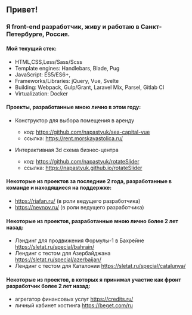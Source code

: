 ## Привет!
### Я front-end разработчик, живу и работаю в Санкт-Петербурге, Россия.

#### Мой текущий стек:
- HTML,CSS,Less/Sass/Scss
- Template engines: Handlebars, Blade, Pug
- JavaScript: ES5/ES6+,
- Frameworks/Libraries: jQuery, Vue, Svelte
- Building: Webpack, Gulp/Grant, Laravel Mix, Parsel, Gitlab CI
- Virtualization: Docker


#### Проекты, разработанные мною лично в этом году:

- Конструктор для выбора помещения в аренду
  - код: https://github.com/napastyuk/sea-capital-vue
  - ссылка: https://rent.morskayastolica.ru/
  
  
- Интерактивная 3d схема бизнес-центра
  - код: https://github.com/napastyuk/rotateSlider
  - ссылка: https://napastyuk.github.io/rotateSlider


#### Некоторые из проектов за последние 2 года, разработанные в команде и находящиеся на поддержке:
- https://riafan.ru/ (в роли ведущего разработчика)
- https://nevnov.ru/ (в роли ведущего разработчика)

#### Некоторые из проектов, разработанные мною лично более 2 лет назад:
- Лэндинг для продвижения Формулы-1 в Бахрейне https://sletat.ru/special/bahrain/
- Лендинг с тестом для Азербайджана https://sletat.ru/special/azerbaijan/
- Лендинг с тестом для Каталонии https://sletat.ru/special/catalunya/

#### Некоторые из проектов, в которых я принимал участие как фронт разработчик более 2 лет назад:
- агрегатор финансовых услуг https://credits.ru/
- личный кабинет хостинга https://beget.com/ru
